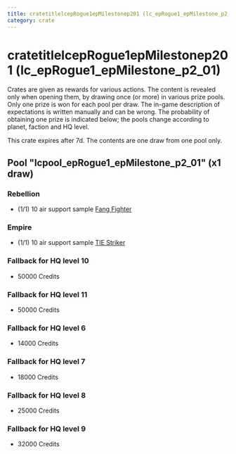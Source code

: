 ```yaml
---
title: cratetitlelcepRogue1epMilestonep201 (lc_epRogue1_epMilestone_p2_01)
category: crate
---
```


# cratetitlelcepRogue1epMilestonep201 (lc_epRogue1_epMilestone_p2_01)

Crates are given as rewards for various actions. The content is revealed only when opening them, by drawing once (or more) in various prize pools. Only one prize is won for each pool per draw. The in-game description of expectations is written manually and can be wrong. The probability of obtaining one prize is indicated below; the pools change according to planet, faction and HQ level.

This crate expires after 7d. The contents are one draw from one pool only.

## Pool "lcpool_epRogue1_epMilestone_p2_01" (x1 draw)

### Rebellion

  * (1/1) 10 air support sample [Fang Fighter](FangFighter)

### Empire

  * (1/1) 10 air support sample [TIE Striker](AtmosMig)

### Fallback for HQ level 10

  * 50000 Credits

### Fallback for HQ level 11

  * 50000 Credits

### Fallback for HQ level 6

  * 14000 Credits

### Fallback for HQ level 7

  * 18000 Credits

### Fallback for HQ level 8

  * 25000 Credits

### Fallback for HQ level 9

  * 32000 Credits